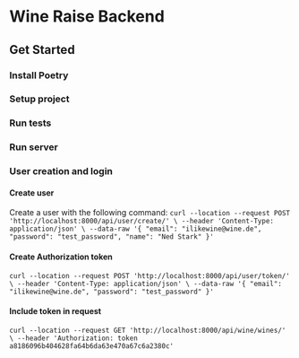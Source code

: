 # Wine Raise Backend

## Get Started

### Install Poetry

### Setup project

### Run tests

### Run server

### User creation and login

#### Create user

Create a user with the following command:
`curl --location --request POST 'http://localhost:8000/api/user/create/' \
--header 'Content-Type: application/json' \
--data-raw '{
"email": "ilikewine@wine.de",
"password": "test_password",
"name": "Ned Stark"
}'`

#### Create Authorization token

`curl --location --request POST 'http://localhost:8000/api/user/token/' \
--header 'Content-Type: application/json' \
--data-raw '{
"email": "ilikewine@wine.de",
"password": "test_password"
}'`

#### Include token in request

`curl --location --request GET 'http://localhost:8000/api/wine/wines/' \
--header 'Authorization: token a8186096b404628fa64b6da63e470a67c6a2380c'`
